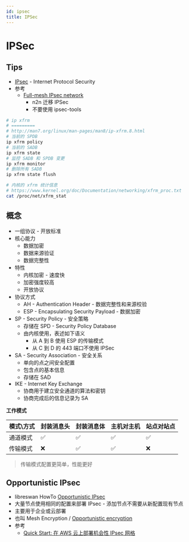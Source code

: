 ```yaml
---
id: ipsec
title: IPSec
---
```


# IPSec

## Tips
* [IPsec](https://en.wikipedia.org/wiki/IPsec) - Internet Protocol Security
* 参考
  * [Full-mesh IPsec network](https://www.usenix.org/sites/default/files/conference/protected-files/srecon16europe_slides_garcia.pdf)
    * n2n 迁移 IPSec
    * 不要使用 ipsec-tools

```bash
# ip xfrm
# =========
# http://man7.org/linux/man-pages/man8/ip-xfrm.8.html
# 当前的 SPDB
ip xfrm policy
# 当前的 SADB
ip xfrm state
# 监控 SADB 和 SPDB 变更
ip xfrm monitor
# 删除所有 SADB
ip xfrm state flush

# 内核的 xfrm 统计信息
# https://www.kernel.org/doc/Documentation/networking/xfrm_proc.txt
cat /proc/net/xfrm_stat
```

## 概念
* 一组协议 - 开放标准
* 核心能力
  * 数据加密
  * 数据来源验证
  * 数据完整性
* 特性
  * 内核加密 - 速度快
  * 加密强度较高
  * 开放协议
* 协议方式
  * AH - Authentication Header - 数据完整性和来源校验
  * ESP - Encapsulating Security Payload - 数据加密
* SP - Security Policy - 安全策略
  * 存储在 SPD - Security Policy Database
  * 由内核使用，表述如下语义
    * 从 A 到 B 使用 ESP 的传输模式
    * 从 C 到 D 的 443 端口不使用 IPSec
* SA - Security Association - 安全关系
  * 单向的点之间安全配置
  * 包含点的基本信息
  * 存储在 SAD
* IKE - Internet Key Exchange
  * 协商用于建立安全通道的算法和密钥
  * 协商完成后的信息记录为 SA


__工作模式__

模式\方式 | 封装消息头 | 封装消息体 | 主机对主机 | 站点对站点
---------|---------|---------|---------|---------
通道模式 | ✅ | ✅ | ✅ | ✅
传输模式 | ❌ | ✅ | ✅ | ❌

> 传输模式配置更简单，性能更好

## Opportunistic IPsec
* libreswan HowTo [Opportunistic IPsec](https://libreswan.org/wiki/HOWTO:_Opportunistic_IPsec)
* 大量节点使用相同的配置来部署 IPsec - 添加节点不需要从新配置现有节点
* 主要用于企业或云部署
* 也叫 Mesh Encryption / [Opportunistic encryption](https://en.wikipedia.org/wiki/Opportunistic_encryption)
* 参考
  * [Quick Start: 在 AWS 云上部署机会性 IPsec 网格](https://aws.amazon.com/cn/about-aws/whats-new/2019/05/new-quick-start-deploys-opportunistic-ipsec-mesh-on-aws/)
